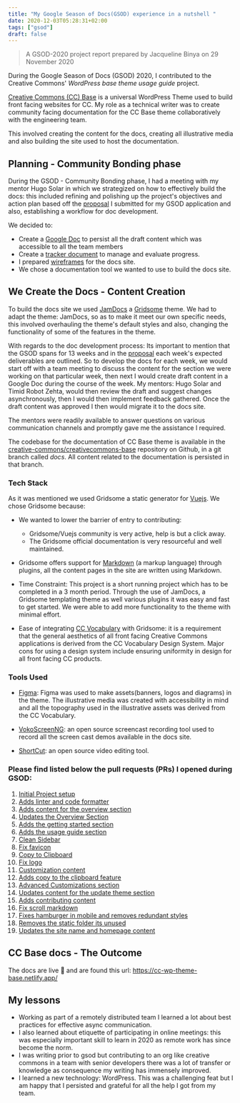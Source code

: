```yaml
---
title: "My Google Season of Docs(GSOD) experience in a nutshell "
date: 2020-12-03T05:28:31+02:00
tags: ["gsod"]
draft: false
---
```



> A GSOD-2020 project report prepared by Jacqueline Binya on 29 November 2020

During the Google Season of Docs (GSOD) 2020, I contributed to the Creative Commons' _WordPress base theme usage guide_ project.

<a href="https://github.com/creativecommons/creativecommons-base" class="article-link">Creative Commons (CC) Base</a> is a universal WordPress Theme used to build front facing websites for CC. My role as a technical writer was to create community facing documentation for the CC Base theme collaboratively with the engineering team.

This involved creating the content for the docs, creating all illustrative media and also building the site used to host the documentation.

## Planning - Community Bonding phase

During the GSOD - Community Bonding phase, I had a meeting with my mentor Hugo Solar in which we strategized on how to effectively build the docs: this included refining and polishing up the project's objectives and action plan based off the <a href="https://docs.google.com/document/d/1XmIsMTLstbhRRSaNFP538YOXJiS0G5QrN6EzuqJfRy4/edit" class="article-link">proposal</a> I submitted for my GSOD application and also, establishing a workflow for doc development.

We decided to:
- Create a <a href="https://docs.google.com/document/d/1XmIsMTLstbhRRSaNFP538YOXJiS0G5QrN6EzuqJfRy4/edit?usp=sharing" class="article-link">Google Doc</a> to persist all the draft content which was accessible to all the team members
- Create a <a href="https://docs.google.com/document/d/19FYiB3zVo86_I7os7sO6ZHyZf8eN17x6OFq3WqxDQYY/edit?usp=sharing" class="article-link">tracker document</a> to manage and evaluate progress.
- I prepared <a href="https://www.figma.com/file/roAl4FwMwFQHhSDHpm9rk5/CC-WP-theme-frame?node-id=0%3A1" class="article-link">wireframes</a> for the docs site.
- We chose a documentation tool we wanted to use to build the docs site.

## We Create the Docs - Content Creation

To build the docs site we used <a href="https://gridsome.org/starters/jamdocs/" class="article-link">JamDocs</a> a <a href="https://gridsome.org/" class="article-link">Gridsome</a> theme. We had to adapt the theme: JamDocs, so as to make it meet our own specific needs, this involved overhauling the theme's default styles and also, changing the functionality of some of the features in the theme.

With regards to the doc development process: Its important to mention that the GSOD spans for 13 weeks and in the <a href="https://docs.google.com/document/d/1XmIsMTLstbhRRSaNFP538YOXJiS0G5QrN6EzuqJfRy4/edit" class="article-link">proposal</a> each week's expected deliverables are outlined. So to develop the docs for each week, we would start off with a team meeting to discuss the content for the section we were working on that particular week, then next I would create draft content in a Google Doc during the course of the week. My mentors: Hugo Solar and Timid Robot Zehta, would then review the draft and suggest changes asynchronously, then I would then implement feedback gathered. Once the draft content was approved I then would migrate it to the docs site.

The mentors were readily available to answer questions on various communication channels and promptly gave me the assistance I required.

The codebase for the documentation of CC Base theme is available in the <a href="https://github.com/creativecommons/wp-theme-base" class="article-link">creative-commons/creativecommons-base</a> repository on Github, in a git branch called _docs_. All content related to the documentation is persisted in that branch.

### Tech Stack
As it was mentioned we used Gridsome a static generator for <a href="https://vuejs.org/" class="article-link">Vuejs</a>. We chose Gridsome because:

- We wanted to lower the barrier of entry to contributing:
    - Gridsome/Vuejs community is very active, help is but a click away.
    - The Gridsome official documentation is very resourceful and well maintained.

- Gridsome offers support for [Markdown](https://www.markdownguide.org/getting-started/) (a markup language) through plugins, all the content pages in the site are written using Markdown.

- Time Constraint: This project is a short running project which has to be completed in a 3 month period. Through the use of JamDocs, a Gridsome templating theme as well various plugins it was easy and fast to get started. We were able to add more functionality to the theme with minimal effort.

- Ease of integrating <a href="https://cc-vocabulary.netlify.app/" class="article-link">CC Vocabulary</a> with Gridsome: it is a requirement that the general aesthetics of all front facing Creative Commons applications is derived from the CC Vocabulary Design System. Major cons for using a design system include ensuring uniformity in design for all front facing CC products.

### Tools Used

- <a href="https://www.figma.com/" class="article-link">Figma</a>:
Figma was used to make assets(banners, logos and diagrams) in the theme. The illustrative media was created with accessibility in mind and all the topography used in the illustrative assets was derived from the CC Vocabulary.

- <a href="https://linuxecke.volkoh.de/vokoscreen/vokoscreen.html" class="article-link">VokoScreenNG</a>: an open source screencast recording tool used to record all the screen cast demos available in the docs site.

- <a href="(https://shotcut.org/" class="article-link">ShortCut</a>: an open source video editing tool.

### Please find listed below the pull requests (PRs) I opened during GSOD:

1. [Initial Project setup](https://github.com/creativecommons/creativecommons-base/pull/25)
2. <a href="https://github.com/creativecommons/creativecommons-base/pull/28" class="article-link">Adds linter and code formatter</a>
3. <a href="https://github.com/creativecommons/creativecommons-base/pull/30" class="article-link">Adds content for the overview section</a>
4. <a href="https://github.com/creativecommons/creativecommons-base/pull/31" class="article-link">Updates the Overview Section</a>
5. <a href="https://github.com/creativecommons/creativecommons-base/pull/32" class="article-link">Adds the getting started section</a>
6. <a href="https://github.com/creativecommons/creativecommons-base/pull/33" class="article-link">Adds the usage guide section</a>
7. <a href="https://github.com/creativecommons/creativecommons-base/pull/36" class="article-link">Clean Sidebar</a>
8. <a href="https://github.com/creativecommons/creativecommons-base/pull/38" class="article-link">Fix favicon</a>
9. <a href="https://github.com/creativecommons/creativecommons-base/pull/39" class="article-link">Copy to Clipboard</a>
10. <a href="https://github.com/creativecommons/creativecommons-base/pull/40" class="article-link">Fix logo</a>
11. <a href="https://github.com/creativecommons/creativecommons-base/pull/46" class="article-link">Customization content</a>
12. <a href="https://github.com/creativecommons/creativecommons-base/pull/47" class="article-link">Adds copy to the clipboard feature</a>
13. <a href="https://github.com/creativecommons/creativecommons-base/pull/48" class="article-link">Advanced Customizations section</a>
14. <a href="https://github.com/creativecommons/creativecommons-base/pull/49" class="article-link">Updates content for the update theme section</a>
15. <a href="https://github.com/creativecommons/creativecommons-base/pull/50" class="article-link">Adds contributing content</a>
16. <a href="https://github.com/creativecommons/creativecommons-base/pull/52" class="article-link">Fix scroll markdown</a>
17. <a href="https://github.com/creativecommons/creativecommons-base/pull/54" class="article-link">Fixes hamburger in mobile and removes redundant styles</a>
18. <a href="https://github.com/creativecommons/creativecommons-base/pull/55" class="article-link">Removes the static folder its unused</a>
19. <a href="https://github.com/creativecommons/creativecommons-base/pull/56" class="article-link">Updates the site name and homepage content</a>


## CC Base docs - The Outcome

The docs are live 🎉 and are found this url: https://cc-wp-theme-base.netlify.app/

## My lessons

- Working as part of a remotely distributed team I learned a lot about best practices for effective async communication.
- I also learned about etiquette of participating in online meetings: this was especially important skill to learn in 2020 as remote work has since become the norm.
- I was writing prior to gsod but contributing to an org like creative commons in a team with senior developers there was a lot of transfer or knowledge as consequence my writing has immensely improved.
- I learned a new technology: WordPress. This was a challenging feat but I am happy that I persisted and grateful for all the help I got from my team.
